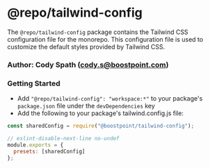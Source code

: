 # @repo/tailwind-config

The `@repo/tailwind-config` package contains the Tailwind CSS configuration file for the monorepo.
This configuration file is used to customize the default styles provided by Tailwind CSS.

### Author: Cody Spath (cody.s@boostpoint.com)

### Getting Started

- Add `"@repo/tailwind-config": "workspace:*"` to your package's `package.json` file under the `devDependencies` key
- Add the following to your package's tailwind.config.js file:

```js
const sharedConfig = require("@boostpoint/tailwind-config");

// eslint-disable-next-line no-undef
module.exports = {
  presets: [sharedConfig]
};
```
